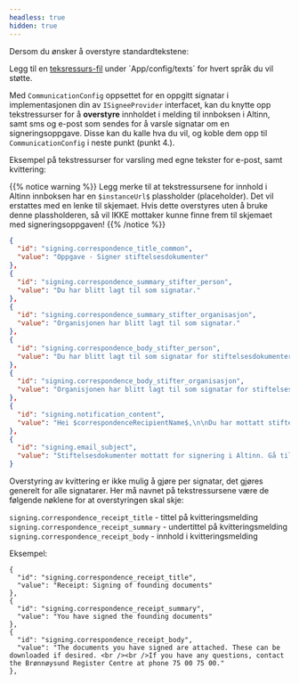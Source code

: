 ```yaml
---
headless: true
hidden: true
---
```


Dersom du ønsker å overstyre standardtekstene:

Legg til en [teksressurs-fil](/nb/altinn-studio/reference/ux/texts/) under ´App/config/texts´ for hvert språk du vil støtte.

Med `CommunicationConfig` oppsettet for en oppgitt signatar i implementasjonen din av `ISigneeProvider` interfacet, kan
du knytte opp tekstressurser for å **overstyre** innholdet i melding til innboksen i Altinn, samt sms og e-post som sendes
for å varsle signatar om en signeringsoppgave.
Disse kan du kalle hva du vil, og koble dem opp til `CommunicationConfig` i neste punkt (punkt 4.).

Eksempel på tekstressurser for varsling med egne tekster for e-post, samt kvittering:

{{% notice warning %}}
Legg merke til at tekstressursene for innhold i Altinn innboksen har en `$instanceUrl$` plassholder (placeholder). 
Det vil erstattes med en lenke til skjemaet. Hvis dette overstyres uten å bruke denne plassholderen, så vil IKKE mottaker
kunne finne frem til skjemaet med signeringsoppgaven!
{{% /notice %}}

```json
{
  "id": "signing.correspondence_title_common",
  "value": "Oppgave - Signer stiftelsesdokumenter"
},
{
  "id": "signing.correspondence_summary_stifter_person",
  "value": "Du har blitt lagt til som signatar."
},
{
  "id": "signing.correspondence_summary_stifter_organisasjon",
  "value": "Organisjonen har blitt lagt til som signatar."
},
{
  "id": "signing.correspondence_body_stifter_person",
  "value": "Du har blitt lagt til som signatar for stiftelsesdokumenter. <br /> $instanceUrl$ <br /><br />Hvis du lurer på noe, ta kontakt med Brønnøysundregistrene på telefon 75 00 75 00."
},
{
  "id": "signing.correspondence_body_stifter_organisasjon",
  "value": "Organisjonen har blitt lagt til som signatar for stiftelsesdokumenter. <br /> $instanceUrl$ <br /><br />Ved spørsmål, ta kontakt med Brønnøysundregistrene på telefon 75 00 75 00."
},
{
  "id": "signing.notification_content",
  "value": "Hei $correspondenceRecipientName$,\n\nDu har mottatt stiftelsesdokumenter for signering i Altinn. Logg inn på Altinn for å signere dokumentene.\n\nMed vennlig hilsen\nBrønnøysundregistrene"
},
{
  "id": "signing.email_subject",
  "value": "Stiftelsesdokumenter mottatt for signering i Altinn. Gå til Altinn-innboks for å signere."
}
```

Overstyring av kvittering er ikke mulig å gjøre per signatar, det gjøres generelt for alle signatarer. Her må navnet på
tekstressursene være de følgende nøklene for at overstyringen skal skje:

`signing.correspondence_receipt_title` - tittel på kvitteringsmelding
`signing.correspondence_receipt_summary` - undertittel på kvitteringsmelding
`signing.correspondence_receipt_body` - innhold i kvitteringsmelding

Eksempel:

```
{
  "id": "signing.correspondence_receipt_title",
  "value": "Receipt: Signing of founding documents"
},
{
  "id": "signing.correspondence_receipt_summary",
  "value": "You have signed the founding documents"
},
{
  "id": "signing.correspondence_receipt_body",
  "value": "The documents you have signed are attached. These can be downloaded if desired. <br /><br />If you have any questions, contact the Brønnøysund Register Centre at phone 75 00 75 00."
},
```
